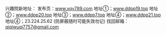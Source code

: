 
兴趣院新地址：
发布页：www.xqy789.com
地址①；www.ddpp19.top
地址②；www.ddpp20.top
地址③；www.ddpp7.top
地址④；www.ddpp21.top
地址④；23.224.25.62 (防屏蔽随时可能失效勿记)
找回邮箱：qiqiwuqi7757@gmail.com

